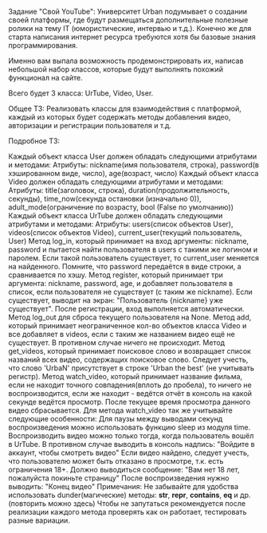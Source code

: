 Задание "Свой YouTube":
Университет Urban подумывает о создании своей платформы, где будут размещаться дополнительные полезные ролики на тему IT (юмористические, интервью и т.д.). Конечно же для старта написания интернет ресурса требуются хотя бы базовые знания программирования.

Именно вам выпала возможность продемонстрировать их, написав небольшой набор классов, которые будут выполнять похожий функционал на сайте.

Всего будет 3 класса: UrTube, Video, User.

Общее ТЗ:
Реализовать классы для взаимодействия с платформой, каждый из которых будет содержать методы добавления видео, авторизации и регистрации пользователя и т.д.

Подробное ТЗ:

Каждый объект класса User должен обладать следующими атрибутами и методами:
Атрибуты: nickname(имя пользователя, строка), password(в хэшированном виде, число), age(возраст, число)
Каждый объект класса Video должен обладать следующими атрибутами и методами:
Атрибуты: title(заголовок, строка), duration(продолжительность, секунды), time_now(секунда остановки (изначально 0)), adult_mode(ограничение по возрасту, bool (False по умолчанию))
Каждый объект класса UrTube должен обладать следующими атрибутами и методами:
 Атрибуты: users(список объектов User), videos(список объектов Video), current_user(текущий пользователь, User)
Метод log_in, который принимает на вход аргументы: nickname, password и пытается найти пользователя в users с такими же логином и паролем. Если такой пользователь существует, то current_user меняется на найденного. Помните, что password передаётся в виде строки, а сравнивается по хэшу.
Метод register, который принимает три аргумента: nickname, password, age, и добавляет пользователя в список, если пользователя не существует (с таким же nickname). Если существует, выводит на экран: "Пользователь {nickname} уже существует". После регистрации, вход выполняется автоматически.
Метод log_out для сброса текущего пользователя на None.
Метод add, который принимает неограниченное кол-во объектов класса Video и все добавляет в videos, если с таким же названием видео ещё не существует. В противном случае ничего не происходит.
Метод get_videos, который принимает поисковое слово и возвращает список названий всех видео, содержащих поисковое слово. Следует учесть, что слово 'UrbaN' присутствует в строке 'Urban the best' (не учитывать регистр).
Метод watch_video, который принимает название фильма, если не находит точного совпадения(вплоть до пробела), то ничего не воспроизводится, если же находит - ведётся отчёт в консоль на какой секунде ведётся просмотр. После текущее время просмотра данного видео сбрасывается.
Для метода watch_video так же учитывайте следующие особенности:
Для паузы между выводами секунд воспроизведения можно использовать функцию sleep из модуля time.
Воспроизводить видео можно только тогда, когда пользователь вошёл в UrTube. В противном случае выводить в консоль надпись: "Войдите в аккаунт, чтобы смотреть видео"
Если видео найдено, следует учесть, что пользователю может быть отказано в просмотре, т.к. есть ограничения 18+. Должно выводиться сообщение: "Вам нет 18 лет, пожалуйста покиньте страницу"
После воспроизведения нужно выводить: "Конец видео"
Примечания:
Не забывайте для удобства использовать dunder(магические) методы: __str__, __repr__, __contains__, __eq__ и др. (повторить можно здесь)
Чтобы не запутаться рекомендуется после реализации каждого метода проверять как он работает, тестировать разные вариации.
